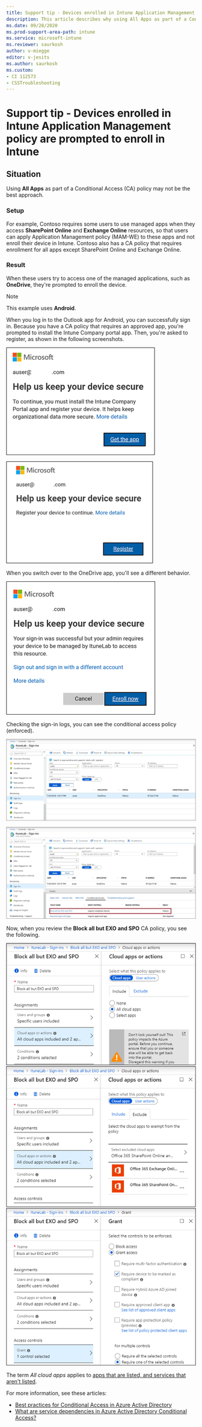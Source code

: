 ```yaml
---
title: Support tip - Devices enrolled in Intune Application Management policy are prompted to enroll into Intune
description: This article describes why using All Apps as part of a Conditional Access (CA) policy may not be the best approach.
ms.date: 09/28/2020
ms.prod-support-area-path: intune
ms.service: microsoft-intune
ms.reviewer: saurkosh
author: v-miegge
editor: v-jesits
ms.author: saurkosh
ms.custom: 
- CI 112573
- CSSTroubleshooting
---
```


# Support tip - Devices enrolled in Intune Application Management policy are prompted to enroll in Intune

## Situation

Using **All Apps** as part of a Conditional Access (CA) policy may not be the best approach.

### Setup

For example, Contoso requires some users to use managed apps when they access **SharePoint Online** and **Exchange Online** resources, so that users can apply Application Management policy (MAM-WE) to these apps and not enroll their device in Intune. Contoso also has a CA policy that requires enrollment for all apps except SharePoint Online and Exchange Online.  

### Result

When these users try to access one of the managed applications, such as **OneDrive**, they're prompted to enroll the device.

> [!NOTE]
> This example uses **Android**.

When you log in to the Outlook app for Android, you can successfully sign in. Because you have a CA policy that requires an approved app, you're prompted to install the Intune Company portal app. Then, you're asked to register, as shown in the following screenshots.

![The user is prompted to install the app](./media/device-enroll-intune-app-management-error/intune-enroll-user-prompted-to-install-app.png)

![The device must be registered with Azure](./media/device-enroll-intune-app-management-error/intune-enroll-device-registered-with-azure.png)
  
When you switch over to the OneDrive app, you'll see a different behavior.

![Prompted to enroll, not register](./media/device-enroll-intune-app-management-error/intune-enroll-not-register.png)

Checking the sign-in logs, you can see the conditional access policy (enforced).

 ![The sign-in logs page](./media/device-enroll-intune-app-management-error/intune-enroll-sign-in-logs.png)

 ![Conditional Access policy](./media/device-enroll-intune-app-management-error/intune-enroll-conditional-access-policy.png)

Now, when you review the **Block all but EXO and SPO** CA policy, you see the following.

![Cloud apps or actions page - Includes](./media/device-enroll-intune-app-management-error/intune-enroll-block-all-but-exo-spo-include.png)
![Cloud apps or actions page - Excludes](./media/device-enroll-intune-app-management-error/intune-enroll-block-all-but-exo-spo-exclude.png)
![Cloud apps or actions page - Grant access](./media/device-enroll-intune-app-management-error/intune-enroll-block-all-but-exo-spo-grant-access.png)

The term *All cloud apps* applies to [apps that are listed, and services that aren't listed](https://docs.microsoft.com/azure/active-directory/conditional-access/concept-conditional-access-cloud-apps).

For more information, see these articles:

- [Best practices for Conditional Access in Azure Active Directory](https://docs.microsoft.com/azure/active-directory/conditional-access/best-practices#what-you-should-avoid-doing)
- [What are service dependencies in Azure Active Directory Conditional Access?](https://docs.microsoft.com/azure/active-directory/conditional-access/service-dependencies)
